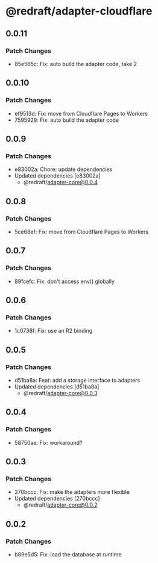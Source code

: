 # @redraft/adapter-cloudflare

## 0.0.11

### Patch Changes

- 85e565c: Fix: auto build the adapter code, take 2

## 0.0.10

### Patch Changes

- ef9513d: Fix: move from Cloudflare Pages to Workers
- 7595929: Fix: auto build the adapter code

## 0.0.9

### Patch Changes

- e83002a: Chore: update dependencies
- Updated dependencies [e83002a]
  - @redraft/adapter-core@0.0.4

## 0.0.8

### Patch Changes

- 5ce68ef: Fix: move from Cloudflare Pages to Workers

## 0.0.7

### Patch Changes

- 89fcefc: Fix: don't access env() globally

## 0.0.6

### Patch Changes

- 1c0738f: Fix: use an R2 binding

## 0.0.5

### Patch Changes

- d51ba8a: Feat: add a storage interface to adapters
- Updated dependencies [d51ba8a]
  - @redraft/adapter-core@0.0.3

## 0.0.4

### Patch Changes

- 58750ae: Fix: workaround?

## 0.0.3

### Patch Changes

- 270bccc: Fix: make the adapters more flexible
- Updated dependencies [270bccc]
  - @redraft/adapter-core@0.0.2

## 0.0.2

### Patch Changes

- b89e5d5: Fix: load the database at runtime

